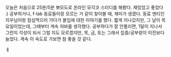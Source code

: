 
오늘은 처음으로 25분/5분 뽀모도로 온라인 모각코 스터디를 해봤다. 
재밌었고 좋았다 :) 
공부하거나, f-lab 동료들이랑 모르는 거 같이 찾아볼 때, 재미가 생겼다. 
동료 멘티인 지우님이랑 점심먹으러 가다가 몰입에 대한 이야기를 했다. 
짧게 지나갔지만, 그 날이 목요일이었는데, 그때부터 계속 자바를 생각했다. 
공부하다가 잘 안풀리면, 
1달이 지나서 그런지 각성이 되서 그럴 지도 모르겠지만, 목, 금, 토는 그래서 집중/공부량이 이전보다 늘었다. 
계속 이 속도로 가보면 참 좋을 것 같다. 

ㅔ

